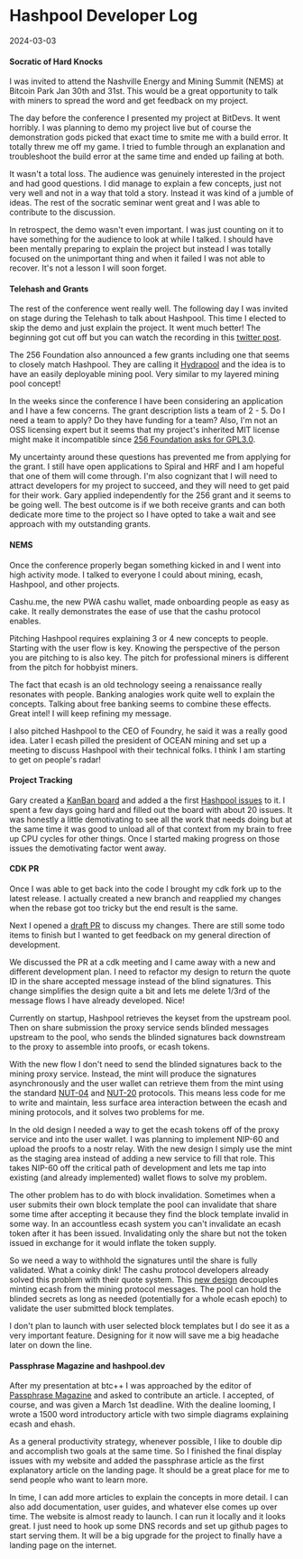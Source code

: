 # Hashpool Developer Log
2024-03-03

#### Socratic of Hard Knocks

I was invited to attend the Nashville Energy and Mining Summit (NEMS) at Bitcoin Park Jan 30th and 31st. This would be a great opportunity to talk with miners to spread the word and get feedback on my project.

The day before the conference I presented my project at BitDevs. It went horribly. I was planning to demo my project live but of course the demonstration gods picked that exact time to smite me with a build error. It totally threw me off my game. I tried to fumble through an explanation and troubleshoot the build error at the same time and ended up failing at both.

It wasn't a total loss. The audience was genuinely interested in the project and had good questions. I did manage to explain a few concepts, just not very well and not in a way that told a story. Instead it was kind of a jumble of ideas. The rest of the socratic seminar went great and I was able to contribute to the discussion.

In retrospect, the demo wasn't even important. I was just counting on it to have something for the audience to look at while I talked. I should have been mentally preparing to explain the project but instead I was totally focused on the unimportant thing and when it failed I was not able to recover. It's not a lesson I will soon forget.

#### Telehash and Grants

The rest of the conference went really well. The following day I was invited on stage during the Telehash to talk about Hashpool. This time I elected to skip the demo and just explain the project. It went much better! The beginning got cut off but you can watch the recording in this [twitter post](https://x.com/bitcoinpark_/status/1884708999154852093).

The 256 Foundation also announced a few grants including one that seems to closely match Hashpool. They are calling it [Hydrapool](https://github.com/The-256-Foundation/Hydra-Pool-website) and the idea is to have an easily deployable mining pool. Very similar to my layered mining pool concept!

In the weeks since the conference I have been considering an application and I have a few concerns. The grant description lists a team of 2 - 5. Do I need a team to apply? Do they have funding for a team? Also, I'm not an OSS licensing expert but it seems that my project's inherited MIT license might make it incompatible since [256 Foundation asks for GPL3.0](https://x.com/econoalchemist/status/1890071218486915396).

My uncertainty around these questions has prevented me from applying for the grant. I still have open applications to Spiral and HRF and I am hopeful that one of them will come through. I'm also cognizant that I will need to attract developers for my project to succeed, and they will need to get paid for their work. Gary applied independently for the 256 grant and it seems to be going well. The best outcome is if we both receive grants and can both dedicate more time to the project so I have opted to take a wait and see approach with my outstanding grants.

#### NEMS

Once the conference properly began something kicked in and I went into high activity mode. I talked to everyone I could about mining, ecash, Hashpool, and other projects.

Cashu.me, the new PWA cashu wallet, made onboarding people as easy as cake. It really demonstrates the ease of use that the cashu protocol enables.

Pitching Hashpool requires explaining 3 or 4 new concepts to people. Starting with the user flow is key. Knowing the perspective of the person you are pitching to is also key. The pitch for professional miners is different from the pitch for hobbyist miners.

The fact that ecash is an old technology seeing a renaissance really resonates with people. Banking analogies work quite well to explain the concepts. Talking about free banking seems to combine these effects. Great intel! I will keep refining my message.

I also pitched Hashpool to the CEO of Foundry, he said it was a really good idea. Later I ecash pilled the president of OCEAN mining and set up a meeting to discuss Hashpool with their technical folks. I think I am starting to get on people's radar!

#### Project Tracking

Gary created a [KanBan board](https://github.com/users/vnprc/projects/2) and added a the first [Hashpool issues](https://github.com/vnprc/hashpool/issues) to it. I spent a few days going hard and filled out the board with about 20 issues. It was honestly a little demotivating to see all the work that needs doing but at the same time it was good to unload all of that context from my brain to free up CPU cycles for other things. Once I started making progress on those issues the demotivating factor went away.

#### CDK PR

Once I was able to get back into the code I brought my cdk fork up to the latest release. I actually created a new branch and reapplied my changes when the rebase got too tricky but the end result is the same.

Next I opened a [draft PR](https://github.com/cashubtc/cdk/pull/605) to discuss my changes. There are still some todo items to finish but I wanted to get feedback on my general direction of development.

We discussed the PR at a cdk meeting and I came away with a new and different development plan. I need to refactor my design to return the quote ID in the share accepted message instead of the blind signatures. This change simplifies the design quite a bit and lets me delete 1/3rd of the message flows I have already developed. Nice!

Currently on startup, Hashpool retrieves the keyset from the upstream pool. Then on share submission the proxy service sends blinded messages upstream to the pool, who sends the blinded signatures back downstream to the proxy to assemble into proofs, or ecash tokens.

With the new flow I don't need to send the blinded signatures back to the mining proxy service. Instead, the mint will produce the signatures asynchronously and the user wallet can retrieve them from the mint using the standard [NUT-04](https://cashubtc.github.io/nuts/04/) and [NUT-20](https://cashubtc.github.io/nuts/20/) protocols. This means less code for me to write and maintain, less surface area interaction between the ecash and mining protocols, and it solves two problems for me.

In the old design I needed a way to get the ecash tokens off of the proxy service and into the user wallet. I was planning to implement NIP-60 and upload the proofs to a nostr relay. With the new design I simply use the mint as the staging area instead of adding a new service to fill that role. This takes NIP-60 off the critical path of development and lets me tap into existing (and already implemented) wallet flows to solve my problem.

The other problem has to do with block invalidation. Sometimes when a user submits their own block template the pool can invalidate that share some time after accepting it because they find the block template invalid in some way. In an accountless ecash system you can't invalidate an ecash token after it has been issued. Invalidating only the share but not the token issued in exchange for it would inflate the token supply.

So we need a way to withhold the signatures until the share is fully validated. What a coinky dink! The cashu protocol developers already solved this problem with their quote system. This [new design](https://github.com/cashubtc/cdk/pull/605#issuecomment-2669117208) decouples minting ecash from the mining protocol messages. The pool can hold the blinded secrets as long as needed (potentially for a whole ecash epoch) to validate the user submitted block templates.

I don't plan to launch with user selected block templates but I do see it as a very important feature. Designing for it now will save me a big headache later on down the line.

#### Passphrase Magazine and hashpool.dev

After my presentation at btc++ I was approached by the editor of [Passphrase Magazine](https://passphrasemagazine.com/) and asked to contribute an article. I accepted, of course, and was given a March 1st deadline. With the dealine looming, I wrote a 1500 word introductory article with two simple diagrams explaining ecash and ehash.

As a general productivity strategy, whenever possible, I like to double dip and accomplish two goals at the same time. So I finished the final display issues with my website and added the passphrase article as the first explanatory article on the landing page. It should be a great place for me to send people who want to learn more.

In time, I can add more articles to explain the concepts in more detail. I can also add documentation, user guides, and whatever else comes up over time. The website is almost ready to launch. I can run it locally and it looks great. I just need to hook up some DNS records and set up github pages to start serving them. It will be a big upgrade for the project to finally have a landing page on the internet.
